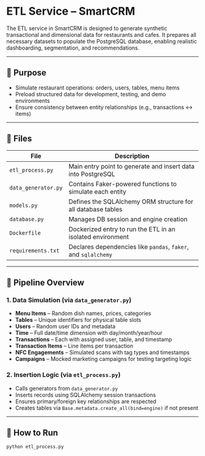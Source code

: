 # ETL Service – SmartCRM

The ETL service in SmartCRM is designed to generate synthetic transactional and dimensional data for restaurants and cafes. It prepares all necessary datasets to populate the PostgreSQL database, enabling realistic dashboarding, segmentation, and recommendations.

---

## 🎯 Purpose

- Simulate restaurant operations: orders, users, tables, menu items
- Preload structured data for development, testing, and demo environments
- Ensure consistency between entity relationships (e.g., transactions ↔ items)

---

## 📂 Files

| File                | Description                                                       |
|---------------------|-------------------------------------------------------------------|
| `etl_process.py`    | Main entry point to generate and insert data into PostgreSQL      |
| `data_generator.py` | Contains Faker-powered functions to simulate each entity          |
| `models.py`         | Defines the SQLAlchemy ORM structure for all database tables      |
| `database.py`       | Manages DB session and engine creation                            |
| `Dockerfile`        | Dockerized entry to run the ETL in an isolated environment        |
| `requirements.txt`  | Declares dependencies like `pandas`, `faker`, and `sqlalchemy`    |

---

## 🔄 Pipeline Overview

### 1. Data Simulation (via `data_generator.py`)
- **Menu Items** – Random dish names, prices, categories
- **Tables** – Unique identifiers for physical table slots
- **Users** – Random user IDs and metadata
- **Time** – Full date/time dimension with day/month/year/hour
- **Transactions** – Each with assigned user, table, and timestamp
- **Transaction Items** – Line items per transaction
- **NFC Engagements** – Simulated scans with tag types and timestamps
- **Campaigns** – Mocked marketing campaigns for testing targeting logic

### 2. Insertion Logic (via `etl_process.py`)
- Calls generators from `data_generator.py`
- Inserts records using SQLAlchemy session transactions
- Ensures primary/foreign key relationships are respected
- Creates tables via `Base.metadata.create_all(bind=engine)` if not present

---

## 🧪 How to Run

```bash
python etl_process.py